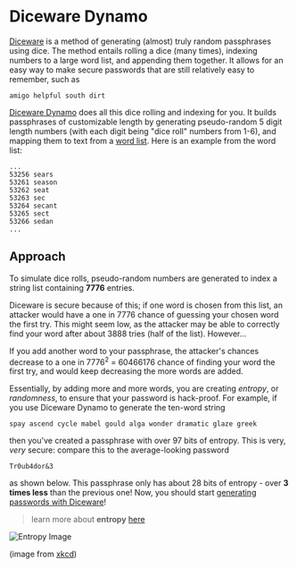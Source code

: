 # Diceware Dynamo
[Diceware](http://world.std.com/~reinhold/diceware.html) is a method of generating (almost) truly random passphrases using dice. The method entails rolling a dice (many times), indexing numbers to a large word list, and appending them together. It allows for an easy way to make secure passwords that are still relatively easy to remember, such as
```shell
amigo helpful south dirt
```

[Diceware Dynamo](https://maxlambda.github.io/diceware-dynamo/) does all this dice rolling and indexing for you. It builds passphrases of customizable length by generating pseudo-random 5 digit length numbers (with each digit being "dice roll" numbers from 1-6), and mapping them to text from a [word list](http://world.std.com/~reinhold/diceware.wordlist.asc). Here is an example from the word list:
```shell
...
53256 sears
53261 season
53262 seat
53263 sec
53264 secant
53265 sect
53266 sedan
...
```

## Approach
To simulate dice rolls, pseudo-random numbers are generated to index a string list containing **7776** entries.

Diceware is secure because of this; if one word is chosen from this list, an attacker would have a one in 7776 chance of guessing your chosen word the first try. This might seem low, as the attacker may be able to correctly find your word after about 3888 tries (half of the list). However...

If you add another word to your passphrase, the attacker's chances decrease to a one in 7776<sup>2</sup> = 60466176 chance of finding your word the first try, and would keep decreasing the more words are added.

Essentially, by adding more and more words, you are creating *entropy*, or *randomness*, to ensure that your password is hack-proof. For example, if you use Diceware Dynamo to generate the ten-word string
```shell
spay ascend cycle mabel gould alga wonder dramatic glaze greek
```
then you've created a passphrase with over 97 bits of entropy. This is very, *very* secure: compare this to the average-looking password
```shell
Tr0ub4dor&3
```
as shown below. This passphrase only has about 28 bits of entropy - over **3 times less** than the previous one! Now, you should start [generating passwords with Diceware](https://maxlambda.github.io/diceware-dynamo/)!

> learn more about **entropy** [here](https://www.pleacher.com/mp/mlessons/algebra/entropy.html)


![Entropy Image](https://imgs.xkcd.com/comics/password_strength.png)

(image from [xkcd](https://xkcd.com/936/))
